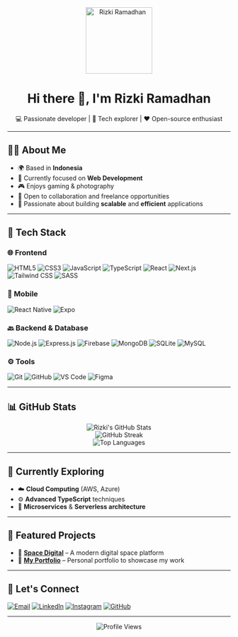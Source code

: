 <div align="center">
  <img height="150" src="https://drive.google.com/uc?id=1CJNgrpcYm-eyYtezPBgeGwGDiAXesny7" alt="Rizki Ramadhan"/>
</div>

<h1 align="center">Hi there 👋, I'm Rizki Ramadhan</h1>

<p align="center">💻 Passionate developer | 🚀 Tech explorer | ❤️ Open-source enthusiast</p>

---

## 🙋‍♂️ About Me

- 🌍 Based in **Indonesia**  
- 🧠 Currently focused on **Web Development**  
- 🎮 Enjoys gaming & photography  
- 🤝 Open to collaboration and freelance opportunities  
- 🎯 Passionate about building **scalable** and **efficient** applications  

---

## 🚀 Tech Stack

### 🌐 Frontend
![HTML5](https://img.shields.io/badge/HTML5-E34F26?style=flat-square&logo=html5&logoColor=white)
![CSS3](https://img.shields.io/badge/CSS3-1572B6?style=flat-square&logo=css3&logoColor=white)
![JavaScript](https://img.shields.io/badge/JavaScript-F7DF1E?style=flat-square&logo=javascript&logoColor=black)
![TypeScript](https://img.shields.io/badge/TypeScript-007ACC?style=flat-square&logo=typescript&logoColor=white)
![React](https://img.shields.io/badge/React-20232A?style=flat-square&logo=react&logoColor=61DAFB)
![Next.js](https://img.shields.io/badge/Next.js-000000?style=flat-square&logo=next.js&logoColor=white)
![Tailwind CSS](https://img.shields.io/badge/Tailwind-06B6D4?style=flat-square&logo=tailwindcss&logoColor=white)
![SASS](https://img.shields.io/badge/SASS-CC6699?style=flat-square&logo=sass&logoColor=white)

### 📱 Mobile
![React Native](https://img.shields.io/badge/React_Native-61DAFB?style=flat-square&logo=react&logoColor=black)
![Expo](https://img.shields.io/badge/Expo-000020?style=flat-square&logo=expo&logoColor=white)

### 🔙 Backend & Database
![Node.js](https://img.shields.io/badge/Node.js-43853D?style=flat-square&logo=node.js&logoColor=white)
![Express.js](https://img.shields.io/badge/Express-000000?style=flat-square&logo=express&logoColor=white)
![Firebase](https://img.shields.io/badge/Firebase-FFCA28?style=flat-square&logo=firebase&logoColor=black)
![MongoDB](https://img.shields.io/badge/MongoDB-4EA94B?style=flat-square&logo=mongodb&logoColor=white)
![SQLite](https://img.shields.io/badge/SQLite-07405E?style=flat-square&logo=sqlite&logoColor=white)
![MySQL](https://img.shields.io/badge/MySQL-4479A1?style=flat-square&logo=mysql&logoColor=white)

### ⚙️ Tools
![Git](https://img.shields.io/badge/Git-F05032?style=flat-square&logo=git&logoColor=white)
![GitHub](https://img.shields.io/badge/GitHub-181717?style=flat-square&logo=github&logoColor=white)
![VS Code](https://img.shields.io/badge/VSCode-007ACC?style=flat-square&logo=visual-studio-code&logoColor=white)
![Figma](https://img.shields.io/badge/Figma-F24E1E?style=flat-square&logo=figma&logoColor=white)

---

## 📊 GitHub Stats

<p align="center">
  <img src="https://github-readme-stats.vercel.app/api?username=Rineta2&show_icons=true&theme=radical" alt="Rizki's GitHub Stats"/>
  <br />
  <img src="https://github-readme-streak-stats.herokuapp.com/?user=Rineta2&theme=radical" alt="GitHub Streak"/>
  <br />
  <img src="https://github-readme-stats.vercel.app/api/top-langs/?username=Rineta2&layout=compact&theme=radical" alt="Top Languages"/>
</p>

---

## 🌱 Currently Exploring

- ☁️ **Cloud Computing** (AWS, Azure)  
- ⚙️ **Advanced TypeScript** techniques  
- 🧩 **Microservices** & **Serverless architecture**

---

## 🚀 Featured Projects

- 🔹 [**Space Digital**](https://github.com/Rineta2/space-digitalia) – A modern digital space platform  
- 🔹 [**My Portfolio**](https://github.com/Rineta2/my-portofolio) – Personal portfolio to showcase my work

---

## 🤝 Let's Connect

[![Email](https://img.shields.io/badge/Gmail-D14836?style=flat-square&logo=gmail&logoColor=white)](mailto:rr8027896@gmail.com)
[![LinkedIn](https://img.shields.io/badge/LinkedIn-0077B5?style=flat-square&logo=linkedin&logoColor=white)](https://www.linkedin.com/in/rizki-ramadhan12/)
[![Instagram](https://img.shields.io/badge/Instagram-E4405F?style=flat-square&logo=instagram&logoColor=white)](https://www.instagram.com/rzkir.20/)
[![GitHub](https://img.shields.io/badge/GitHub-181717?style=flat-square&logo=github&logoColor=white)](https://github.com/Rineta2)

---

<div align="center">
  <img src="https://visitcount.itsvg.in/api?id=Rineta2&icon=0&color=0" alt="Profile Views"/>
</div>
